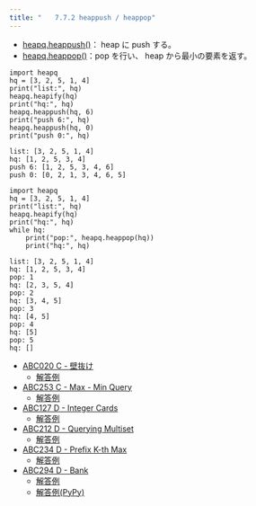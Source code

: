 ```yaml
---
title: "　　7.7.2 heappush / heappop"
---
```


* [heapq.heappush()](https://docs.python.org/ja/3/library/heapq.html#heapq.heappush)： heap に push する。
* [heapq.heappop()](https://docs.python.org/ja/3/library/heapq.html#heapq.heappop)：pop を行い、 heap から最小の要素を返す。

```python:サンプルコード
import heapq
hq = [3, 2, 5, 1, 4]
print("list:", hq)
heapq.heapify(hq)
print("hq:", hq)
heapq.heappush(hq, 6)
print("push 6:", hq)
heapq.heappush(hq, 0)
print("push 0:", hq)
```

```text:実行結果
list: [3, 2, 5, 1, 4]
hq: [1, 2, 5, 3, 4]
push 6: [1, 2, 5, 3, 4, 6]
push 0: [0, 2, 1, 3, 4, 6, 5]
```

```python:サンプルコード
import heapq
hq = [3, 2, 5, 1, 4]
print("list:", hq)
heapq.heapify(hq)
print("hq:", hq)
while hq:
    print("pop:", heapq.heappop(hq))
    print("hq:", hq)
```

```text:実行結果
list: [3, 2, 5, 1, 4]
hq: [1, 2, 5, 3, 4]
pop: 1
hq: [2, 3, 5, 4]
pop: 2
hq: [3, 4, 5]
pop: 3
hq: [4, 5]
pop: 4
hq: [5]
pop: 5
hq: []
```

- [ABC020 C - 壁抜け](https://atcoder.jp/contests/abc020/tasks/abc020_c)
    - [解答例](https://atcoder.jp/contests/abc020/submissions/36932698)
- [ABC253 C - Max - Min Query](https://atcoder.jp/contests/abc253/tasks/abc253_c)
    - [解答例](https://atcoder.jp/contests/abc253/submissions/37604379)
- [ABC127 D - Integer Cards](https://atcoder.jp/contests/abc127/tasks/abc127_d)
    - [解答例](https://atcoder.jp/contests/abc127/submissions/38577831)
- [ABC212 D - Querying Multiset](https://atcoder.jp/contests/abc212/tasks/abc212_d)
    - [解答例](https://atcoder.jp/contests/abc212/submissions/31422329)
- [ABC234 D - Prefix K-th Max](https://atcoder.jp/contests/abc234/tasks/abc234_d)
    - [解答例](https://atcoder.jp/contests/abc234/submissions/31031067)
- [ABC294 D - Bank](https://atcoder.jp/contests/abc294/tasks/abc294_d)
    - [解答例](https://atcoder.jp/contests/abc294/submissions/40683899)
    - [解答例(PyPy)](https://atcoder.jp/contests/abc294/submissions/40683707)